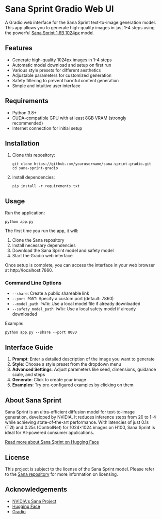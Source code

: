 # Sana Sprint Gradio Web UI

A Gradio web interface for the Sana Sprint text-to-image generation model. This app allows you to generate high-quality images in just 1-4 steps using the powerful [Sana Sprint 1.6B 1024px](https://huggingface.co/Efficient-Large-Model/Sana_Sprint_1.6B_1024px) model.

## Features

- Generate high-quality 1024px images in 1-4 steps
- Automatic model download and setup on first run
- Various style presets for different aesthetics
- Adjustable parameters for customized generation
- Safety filtering to prevent harmful content generation
- Simple and intuitive user interface

## Requirements

- Python 3.8+
- CUDA-compatible GPU with at least 8GB VRAM (strongly recommended)
- Internet connection for initial setup

## Installation

1. Clone this repository:
   ```
   git clone https://github.com/yourusername/sana-sprint-gradio.git
   cd sana-sprint-gradio
   ```

2. Install dependencies:
   ```
   pip install -r requirements.txt
   ```

## Usage

Run the application:

```
python app.py
```

The first time you run the app, it will:
1. Clone the Sana repository
2. Install necessary dependencies
3. Download the Sana Sprint model and safety model
4. Start the Gradio web interface

Once setup is complete, you can access the interface in your web browser at http://localhost:7860.

### Command Line Options

- `--share`: Create a public shareable link
- `--port PORT`: Specify a custom port (default: 7860)
- `--model_path PATH`: Use a local model file if already downloaded
- `--safety_model_path PATH`: Use a local safety model if already downloaded

Example:
```
python app.py --share --port 8080
```

## Interface Guide

1. **Prompt**: Enter a detailed description of the image you want to generate
2. **Style**: Choose a style preset from the dropdown menu
3. **Advanced Settings**: Adjust parameters like seed, dimensions, guidance scale, and steps
4. **Generate**: Click to create your image
5. **Examples**: Try pre-configured examples by clicking on them

## About Sana Sprint

Sana Sprint is an ultra-efficient diffusion model for text-to-image generation, developed by NVIDIA. It reduces inference steps from 20 to 1-4 while achieving state-of-the-art performance. With latencies of just 0.1s (T2I) and 0.25s (ControlNet) for 1024×1024 images on H100, Sana Sprint is ideal for AI-powered consumer applications.

[Read more about Sana Sprint on Hugging Face](https://huggingface.co/Efficient-Large-Model/Sana_Sprint_1.6B_1024px)

## License

This project is subject to the license of the Sana Sprint model. Please refer to the [Sana repository](https://github.com/NVlabs/Sana) for more information on licensing.

## Acknowledgements

- [NVIDIA's Sana Project](https://github.com/NVlabs/Sana)
- [Hugging Face](https://huggingface.co/)
- [Gradio](https://gradio.app/) 